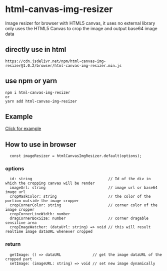 # html-canvas-img-resizer
Image resizer for browser with HTML5 canvas, it uses no external library only uses the HTML5 Canvas to crop the image and output base64 image data

## directly use in html
```
https://cdn.jsdelivr.net/npm/html-canvas-img-resizer@1.0.2/browser/html-canvas-img-resizer.min.js
```
## use npm or yarn
```
npm i html-canvas-img-resizer
or
yarn add html-canvas-img-resizer
```

## Example

[Click for example](https://subhashhalder.com/html-canvas-img-resizer)

## How to use in browser

```
  const imageResizer = htmlCanvasImgResizer.default(options);
```

### options

```
  id: string                                  // Id of the div in which the cropping canvas will be render
  imageUrl: string                            // image url or base64 image url
  cropMaskColor: string                       // the color of the portion outside the image cropper
  cropCornerColor: string                     // corner color of the image cropper
  cropCornerLineWidth: number                 
  dragCornerBoxSize: number                   // corner dragable sensitive area
  cropImageWatcher: (dataUrl: string) => void // this will result realtime image dataURL whenever cropped
```

### return
```
  getImage: () => dataURL              // get the image dataURL of the cropped part
  setImage: (imageURL: string) => void // set new image dynamically
```



